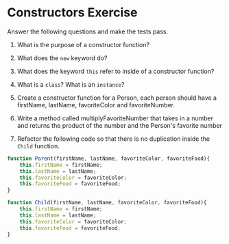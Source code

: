 # Constructors Exercise

Answer the following questions and make the tests pass.

1. What is the purpose of a constructor function? 

2. What does the `new` keyword do?

3. What does the keyword `this` refer to inside of a constructor function? 

4. What is a `class`? What is an `instance`?

5. Create a constructor function for a Person, each person should have a firstName, lastName, favoriteColor and favoriteNumber.

6. Write a method called multiplyFavoriteNumber that takes in a number and returns the product of the number and the Person's favorite number

7. Refactor the following code so that there is no duplication inside the `Child` function.

```javascript
function Parent(firstName, lastName, favoriteColor, favoriteFood){
    this.firstName = firstName;
    this.lastName = lastName;
    this.favoriteColor = favoriteColor;
    this.favoriteFood = favoriteFood;
}

function Child(firstName, lastName, favoriteColor, favoriteFood){
    this.firstName = firstName;
    this.lastName = lastName;
    this.favoriteColor = favoriteColor;
    this.favoriteFood = favoriteFood;
}
```
